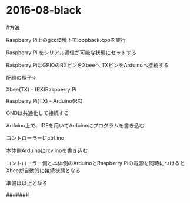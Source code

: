 # 2016-08-black

#方法

Raspberry Pi上のgcc環境下でloopback.cppを実行

Raspberry Pi をシリアル通信が可能な状態にセットする

Raspberry PiはGPIOのRXピンをXbeeへ,TXピンをArduinoへ接続する

配線の様子↓

Xbee(TX) - (RX)Raspberry Pi

Raspberry Pi(TX) - Arduino(RX)

GNDは共通化して接続する

Arduino上で、IDEを用いてArduinoにプログラムを書き込む

コントローラーにctrl.ino

本体側Arduinoにrcv.inoを書き込む

コントローラー側と本体側のArduinoとRaspberry Piの電源を同時につけるとXbeeが自動的に接続状態となる

準備は以上となる



#######
